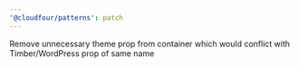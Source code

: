 ```yaml
---
'@cloudfour/patterns': patch
---
```


Remove unnecessary theme prop from container which would conflict with Timber/WordPress prop of same name
